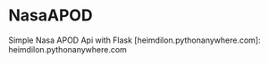 # NasaAPOD
Simple Nasa APOD Api with Flask
[heimdilon.pythonanywhere.com]: heimdilon.pythonanywhere.com
